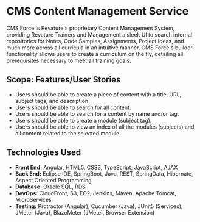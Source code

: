# CMS Content Management Service
CMS Force is Revature's proprietary Content Management System, providing Revature Trainers and Management a sleek UI to search internal repositories for Notes, Code Samples, Assignments, Project Ideas, and much more across all curricula in an intuitive manner. CMS Force's builder functionality allows users to create a curriculum on the fly, detailing all prerequisites necessary to meet all training goals.

## Scope: Features/User Stories
- Users should be able to create a piece of content with a title, URL, subject tags, and description.
- Users should be able to search for all content.
- Users should be able to search for a content by name and/or tag.
- Users should be able to create a module (subject tag).
- Users should be able to view an index of all the modules (subjects) and all content related to the selected module.

## Technologies Used
- **Front End:** Angular, HTML5, CSS3, TypeScript, JavaScript, AJAX
- **Back End:** Eclipse IDE, SpringBoot, Java, REST, SpringData, Hibernate, Aspect Oriented Programming
- **Database:** Oracle SQL, RDS
- **DevOps:** CloudFront, S3, EC2, Jenkins, Maven, Apache Tomcat, MicroServices
- **Testing:** Protractor (Angular), Cucumber (Java), JUnit5 (Services), JMeter (Java), BlazeMeter (JMeter, Browser Extension)
